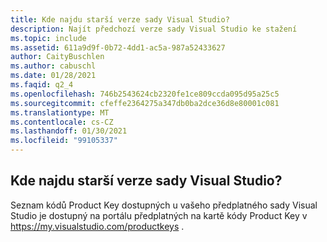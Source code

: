```yaml
---
title: Kde najdu starší verze sady Visual Studio?
description: Najít předchozí verze sady Visual Studio ke stažení
ms.topic: include
ms.assetid: 611a9d9f-0b72-4dd1-ac5a-987a52433627
author: CaityBuschlen
ms.author: cabuschl
ms.date: 01/28/2021
ms.faqid: q2_4
ms.openlocfilehash: 746b2543624cb2320fe1ce809ccda095d95a25c5
ms.sourcegitcommit: cfeffe2364275a347db0ba2dce36d8e80001c081
ms.translationtype: MT
ms.contentlocale: cs-CZ
ms.lasthandoff: 01/30/2021
ms.locfileid: "99105337"
---
```

## <a name="where-can-i-find-older-versions-of-visual-studio"></a>Kde najdu starší verze sady Visual Studio? 

Seznam kódů Product Key dostupných u vašeho předplatného sady Visual Studio je dostupný na portálu předplatných na kartě kódy Product Key v <https://my.visualstudio.com/productkeys> .